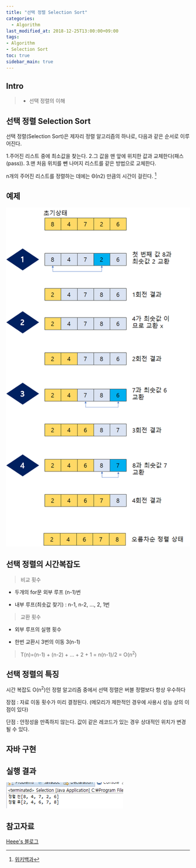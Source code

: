 ```yaml
---
title: "선택 정렬 Selection Sort"
categories: 
  - Algorithm
last_modified_at: 2018-12-25T13:00:00+09:00
tags:
- Algorithm
- Selection Sort
toc: true
sidebar_main: true
---
```


## Intro

> - 선택 정렬의 이해



## 선택 정렬 Selection Sort

선택 정렬(Selection Sort)은 제자리 정렬 알고리즘의 하나로, 다음과 같은 순서로 이루어진다.

1.주어진 리스트 중에 최소값을 찾는다.
2.그 값을 맨 앞에 위치한 값과 교체한다(패스(pass)).
3.맨 처음 위치를 뺀 나머지 리스트를 같은 방법으로 교체한다.

n개의 주어진 리스트를 정렬하는 데에는 Θ(n2) 만큼의 시간이 걸린다. [^1]

[^1]:[위키백과](https://ko.wikipedia.org/wiki/%EC%84%A0%ED%83%9D_%EC%A0%95%EB%A0%AC)


## 예제 

![1](https://github.com/lesslate/lesslate.github.io/blob/master/assets/img/Algorithm/SELECTION/1.png?raw=true)




## 선택 정렬의 시간복잡도

>비교 횟수

* 두개의 for문 외부 루프 (n-1)번

* 내부 루프(최솟값 찾기) : n-1, n-2, ..., 2, 1번

>교환 횟수

* 외부 루프의 실행 횟수

* 한번 교환시 3번의 이동 3(n-1)


> T(n)=(n-1) + (n-2) + ... + 2 + 1 = n(n-1)/2 = O(n<sup>2</sup>)

## 선택 정렬의 특징

시간 복잡도 O(n<sup>2</sup>)인 정렬 알고리즘 중에서 선택 정렬은 버블 정렬보다 항상 우수하다

장점 : 자료 이동 횟수가 미리 결정된다. (메모리가 제한적인 경우에 사용시 성능 상의 이점이 있다)

단점 : 안정성을 만족하지 않는다. 값이 같은 레코드가 있는 경우 상대적인 위치가 변경될 수 있다.

## 자바 구현

<script src="https://gist.github.com/lesslate/d6b8a25ba4633660805800d992bf1903.js"></script>

## 실행 결과

![2](https://github.com/lesslate/lesslate.github.io/blob/master/assets/img/Algorithm/SELECTION/2.png?raw=true)



## 참고자료


[Heee's 블로그](https://gmlwjd9405.github.io/2018/05/06/algorithm-selection-sort.html)

